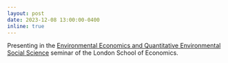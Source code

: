 ```yaml
---
layout: post
date: 2023-12-08 13:00:00-0400
inline: true
---
```


Presenting in the <a href='https://www.lse.ac.uk/geography-and-environment/research/seminar-series/environmental-economics'>Environmental Economics and Quantitative Environmental Social Science</a> seminar of the London School of Economics.
